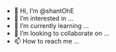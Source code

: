 - 👋 Hi, I’m @shantOhE
- 👀 I’m interested in ...
- 🌱 I’m currently learning ...
- 💞️ I’m looking to collaborate on ...
- 📫 How to reach me ...

<!---
shantOhE/shantOhE is a ✨ special ✨ repository because its `README.md` (this file) appears on your GitHub profile.
You can click the Preview link to take a look at your changes.
--->

